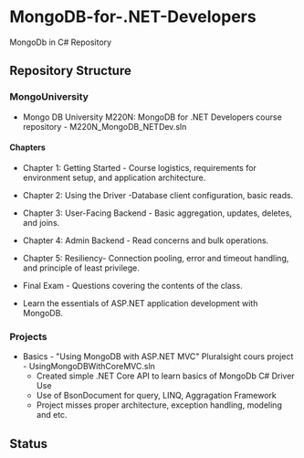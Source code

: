 # MongoDB-for-.NET-Developers
MongoDb in C# Repository

## Repository Structure

### MongoUniversity
- Mongo DB University M220N: MongoDB for .NET Developers course repository - M220N_MongoDB_NETDev.sln

#### Chapters

- Chapter 1: Getting Started - Course logistics, requirements for environment setup, and application architecture.

- Chapter 2: Using the Driver -Database client configuration, basic reads.

- Chapter 3: User-Facing Backend - Basic aggregation, updates, deletes, and joins.

- Chapter 4: Admin Backend - Read concerns and bulk operations.

- Chapter 5: Resiliency- Connection pooling, error and timeout handling, and principle of least privilege.

- Final Exam - Questions covering the contents of the class.

- Learn the essentials of ASP.NET application development with MongoDB.

### Projects
- Basics - "Using MongoDB with ASP.NET MVC" Pluralsight cours project - UsingMongoDBWithCoreMVC.sln
	-	Created simple .NET Core API to learn basics of MongoDb C# Driver Use
	-	Use of BsonDocument for query, LINQ, Aggragation Framework
	-	Project misses proper architecture, exception handling, modeling and etc.

## Status